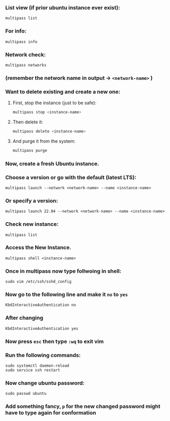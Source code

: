 ### List view (if prior ubuntu instance ever exist): 
	multipass list
### For info:
	multipass info
### Network check:
	multipass networks
### (remember the network name in output -> `<network-name>` )
	
### Want to delete existing and create a new one: 
1) First, stop the instance (just to be safe):
	```bash 
	multipass stop <instance-name>
2) Then delete it:
	```bash
	multipass delete <instance-name>	
3) And purge it from the system:
	```bash
	multipass purge
### Now, create a fresh Ubuntu instance. 
### Choose a version or go with the default (latest LTS):
	multipass launch --network <network-name> --name <instance-name>
### Or specify a version:
	multipass launch 22.04 --network <network-name> --name <instance-name>
### Check new instance: 
	multipass list
### Access the New Instance.
	multipass shell <instance-name>	

### Once in multipass now type follwoing in shell:
	sudo vim /etc/ssh/sshd_config
### Now go to the following line and make it `no` to `yes` 
	KbdInteractiveAuthentication no
### After changing
	KbdInteractiveAuthentication yes
### Now press `esc` then type `:wq` to exit vim
### Run the following commands:
	sudo systemctl daemon-reload
	sudo service ssh restart
### Now change ubuntu password:
	sudo passwd ubuntu
### Add something fancy, `p` for the new changed password might have to type again for conformation
